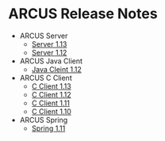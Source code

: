 # ARCUS Release Notes

- ARCUS Server
  - [Server 1.13](docs/release-notes/server/1.13.md)
  - [Server 1.12](/release-notes/server/1.12.md)
- ARCUS Java Client
  - [Java Cleint 1.12](/release-notes/java-client/1.12.md)
- ARCUS C Client
  - [C Client 1.13](/release-notes/c-client/1.13.md)
  - [C Client 1.12](/release-notes/c-client/1.12.md)
  - [C Client 1.11](/release-notes/c-client/1.11.md)
  - [C Client 1.10](/release-notes/c-client/1.10.md)
- ARCUS Spring
  - [Spring 1.11](/release-notes/spring/1.11.md)
